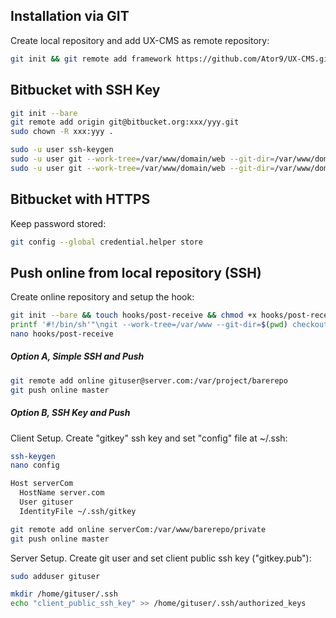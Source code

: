 ## Installation via GIT
Create local repository and add UX-CMS as remote repository:
```sh
git init && git remote add framework https://github.com/Ator9/UX-CMS.git && git pull framework master
```
## Bitbucket with SSH Key
```sh
git init --bare
git remote add origin git@bitbucket.org:xxx/yyy.git
sudo chown -R xxx:yyy .

sudo -u user ssh-keygen
sudo -u user git --work-tree=/var/www/domain/web --git-dir=/var/www/domain/private pull origin master
sudo -u user git --work-tree=/var/www/domain/web --git-dir=/var/www/domain/private checkout -f
```

## Bitbucket with HTTPS
Keep password stored:
```sh
git config --global credential.helper store
```

## Push online from local repository (SSH)
Create online repository and setup the hook:
```sh
git init --bare && touch hooks/post-receive && chmod +x hooks/post-receive
printf '#!/bin/sh'"\ngit --work-tree=/var/www --git-dir=$(pwd) checkout -f" >> hooks/post-receive
nano hooks/post-receive
```
##### Option A, Simple SSH and Push
```sh
git remote add online gituser@server.com:/var/project/barerepo
git push online master
```
##### Option B, SSH Key and Push
Client Setup. Create "gitkey" ssh key and set "config" file at ~/.ssh:
```sh
ssh-keygen
nano config
```
```sh
Host serverCom
  HostName server.com
  User gituser
  IdentityFile ~/.ssh/gitkey
```
```sh
git remote add online serverCom:/var/www/barerepo/private
git push online master
```
Server Setup. Create git user and set client public ssh key ("gitkey.pub"):
```sh
sudo adduser gituser
```
```sh
mkdir /home/gituser/.ssh
echo "client_public_ssh_key" >> /home/gituser/.ssh/authorized_keys
```
